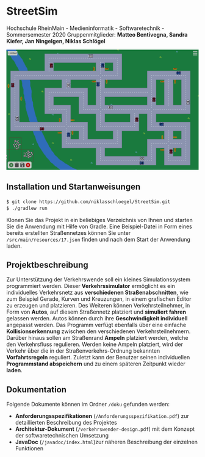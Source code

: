 # StreetSim
Hochschule RheinMain - Medieninformatik - Softwaretechnik - Sommersemester 2020
Gruppenmitglieder: **Matteo Bentivegna, Sandra Kiefer, Jan Ningelgen, Niklas Schlögel**

![Beispielbild eines gebauten Straßennetzes](src/main/resources/assets/readme/beispiel.png)

## Installation und Startanweisungen
```sh
$ git clone https://github.com/niklasschloegel/StreetSim.git
$ ./gradlew run
```
Klonen Sie das Projekt in ein beliebiges Verzeichnis von Ihnen und starten Sie die Anwendung mit Hilfe von Gradle.
Eine Beispiel-Datei in Form eines bereits erstellten Straßennetzes können Sie unter `/src/main/resources/17.json` finden und nach dem Start der Anwendung laden.

## Projektbeschreibung
Zur Unterstützung der Verkehrswende soll ein kleines Simulationssystem programmiert werden. Dieser **Verkehrssimulator** ermöglicht es ein individuelles Verkehrsnetz aus **verschiedenen Straßenabschnitten**, wie zum Beispiel Gerade, Kurven und Kreuzungen, in einem grafischen Editor zu erzeugen und platzieren. Des Weiteren können Verkehrsteilnehmer, in Form von **Autos**, auf diesem Straßennetz platziert und **simuliert fahren** gelassen werden. Autos können durch ihre **Geschwindigkeit individuell** angepasst werden. Das Programm verfügt ebenfalls über eine einfache **Kollisionserkennung** zwischen den verschiedenen Verkehrsteilnehmern. Darüber hinaus sollen am Straßenrand **Ampeln** platziert werden, welche den Verkehrsfluss regulieren. Werden keine Ampeln platziert, wird der Verkehr über die in der Straßenverkehrs-Ordnung bekannten **Vorfahrtsregeln** reguliert. Zuletzt kann der Benutzer seinen individuellen **Programmstand abspeichern** und zu einem späteren Zeitpunkt wieder **laden**.

## Dokumentation
Folgende Dokumente können im Ordner `/doku` gefunden werden:
 - **Anforderungsspezifikationen** (`/Anforderungsspezifikation.pdf`) zur detaillierten Beschreibung des Projektes
 - **Architektur-Dokument** (`/verkehrswender-design.pdf`) mit dem Konzept der softwaretechnischen Umsetzung
 - **JavaDoc** (`/javadoc/index.html`)zur näheren Beschreibung der einzelnen Funktionen

